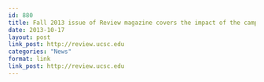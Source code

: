 ```yaml
---
id: 880
title: Fall 2013 issue of Review magazine covers the impact of the campaign.
date: 2013-10-17
layout: post
link_post: http://review.ucsc.edu
categories: "News"
format: link
link_post: http://review.ucsc.edu
---
```


